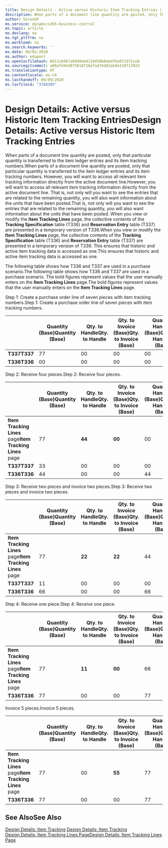 ```yaml
---
title: Design Details - Active versus Historic Item Tracking Entries | Microsoft Docs
description: When parts of a document line quantity are posted, only that particular quantity is transferred to the item ledger entries and its item tracking numbers. However, you will want to access all relevant item tracking information directly from the active document line. That is, not only will you want to see the entries that are related to the remaining quantity, you will also want information about the units that have been posted. When you view or modify the **Item Tracking Lines** page, the collective contents of the **Tracking Specification** table (T336) and **Reservation Entry** table (T337) are presented in a temporary version of T336. This ensures that historic and active item tracking data is accessed as one.
author: SorenGP
ms.service: dynamics365-business-central
ms.topic: article
ms.devlang: na
ms.tgt_pltfrm: na
ms.workload: na
ms.search.keywords: ''
ms.date: 04/01/2020
ms.author: edupont
ms.openlocfilehash: 6611c6967a89d9a94110d30b0ebdfbe872df2ce8
ms.sourcegitcommit: a80afd4e5075018716efad76d82a54e158f1392d
ms.translationtype: HT
ms.contentlocale: en-CA
ms.lasthandoff: 09/09/2020
ms.locfileid: "3788305"
---
```

# <a name="design-details-active-versus-historic-item-tracking-entries"></a><span data-ttu-id="50eb5-107">Design Details: Active versus Historic Item Tracking Entries</span><span class="sxs-lookup"><span data-stu-id="50eb5-107">Design Details: Active versus Historic Item Tracking Entries</span></span>
<span data-ttu-id="50eb5-108">When parts of a document line quantity are posted, only that particular quantity is transferred to the item ledger entries and its item tracking numbers.</span><span class="sxs-lookup"><span data-stu-id="50eb5-108">When parts of a document line quantity are posted, only that particular quantity is transferred to the item ledger entries and its item tracking numbers.</span></span> <span data-ttu-id="50eb5-109">However, you will want to access all relevant item tracking information directly from the active document line.</span><span class="sxs-lookup"><span data-stu-id="50eb5-109">However, you will want to access all relevant item tracking information directly from the active document line.</span></span> <span data-ttu-id="50eb5-110">That is, not only will you want to see the entries that are related to the remaining quantity, you will also want information about the units that have been posted.</span><span class="sxs-lookup"><span data-stu-id="50eb5-110">That is, not only will you want to see the entries that are related to the remaining quantity, you will also want information about the units that have been posted.</span></span> <span data-ttu-id="50eb5-111">When you view or modify the **Item Tracking Lines** page, the collective contents of the **Tracking Specification** table (T336) and **Reservation Entry** table (T337) are presented in a temporary version of T336.</span><span class="sxs-lookup"><span data-stu-id="50eb5-111">When you view or modify the **Item Tracking Lines** page, the collective contents of the **Tracking Specification** table (T336) and **Reservation Entry** table (T337) are presented in a temporary version of T336.</span></span> <span data-ttu-id="50eb5-112">This ensures that historic and active item tracking data is accessed as one.</span><span class="sxs-lookup"><span data-stu-id="50eb5-112">This ensures that historic and active item tracking data is accessed as one.</span></span>  

 <span data-ttu-id="50eb5-113">The following table shows how T336 and T337 are used in a purchase scenario.</span><span class="sxs-lookup"><span data-stu-id="50eb5-113">The following table shows how T336 and T337 are used in a purchase scenario.</span></span> <span data-ttu-id="50eb5-114">The bold figures represent values that the user manually enters on the **Item Tracking Lines** page.</span><span class="sxs-lookup"><span data-stu-id="50eb5-114">The bold figures represent values that the user manually enters on the **Item Tracking Lines** page.</span></span>  

 <span data-ttu-id="50eb5-115">Step 1: Create a purchase order line of seven pieces with item tracking numbers.</span><span class="sxs-lookup"><span data-stu-id="50eb5-115">Step 1: Create a purchase order line of seven pieces with item tracking numbers.</span></span>  

||<span data-ttu-id="50eb5-116">**Quantity (Base)**</span><span class="sxs-lookup"><span data-stu-id="50eb5-116">**Quantity (Base)**</span></span>|<span data-ttu-id="50eb5-117">**Qty. to Handle**</span><span class="sxs-lookup"><span data-stu-id="50eb5-117">**Qty. to Handle**</span></span>|<span data-ttu-id="50eb5-118">**Qty. to Invoice (Base)**</span><span class="sxs-lookup"><span data-stu-id="50eb5-118">**Qty. to Invoice (Base)**</span></span>|<span data-ttu-id="50eb5-119">**Quantity Handled (Base)**</span><span class="sxs-lookup"><span data-stu-id="50eb5-119">**Quantity Handled (Base)**</span></span>|<span data-ttu-id="50eb5-120">**Quantity Invoiced (Base)**</span><span class="sxs-lookup"><span data-stu-id="50eb5-120">**Quantity Invoiced (Base)**</span></span>|  
|-|----------------------------------------------|--------------------------------------------|------------------------------------------------------|-------------------------------------------------------|--------------------------------------------------------|  
|<span data-ttu-id="50eb5-121">**T337**</span><span class="sxs-lookup"><span data-stu-id="50eb5-121">**T337**</span></span>|<span data-ttu-id="50eb5-122">7</span><span class="sxs-lookup"><span data-stu-id="50eb5-122">7</span></span>|<span data-ttu-id="50eb5-123">0</span><span class="sxs-lookup"><span data-stu-id="50eb5-123">0</span></span>|<span data-ttu-id="50eb5-124">0</span><span class="sxs-lookup"><span data-stu-id="50eb5-124">0</span></span>|<span data-ttu-id="50eb5-125">0</span><span class="sxs-lookup"><span data-stu-id="50eb5-125">0</span></span>|<span data-ttu-id="50eb5-126">0</span><span class="sxs-lookup"><span data-stu-id="50eb5-126">0</span></span>|  
|<span data-ttu-id="50eb5-127">**T336**</span><span class="sxs-lookup"><span data-stu-id="50eb5-127">**T336**</span></span>|<span data-ttu-id="50eb5-128">0</span><span class="sxs-lookup"><span data-stu-id="50eb5-128">0</span></span>|<span data-ttu-id="50eb5-129">0</span><span class="sxs-lookup"><span data-stu-id="50eb5-129">0</span></span>|<span data-ttu-id="50eb5-130">0</span><span class="sxs-lookup"><span data-stu-id="50eb5-130">0</span></span>|<span data-ttu-id="50eb5-131">0</span><span class="sxs-lookup"><span data-stu-id="50eb5-131">0</span></span>|<span data-ttu-id="50eb5-132">0</span><span class="sxs-lookup"><span data-stu-id="50eb5-132">0</span></span>|  

 <span data-ttu-id="50eb5-133">Step 2: Receive four pieces.</span><span class="sxs-lookup"><span data-stu-id="50eb5-133">Step 2: Receive four pieces.</span></span>  

||<span data-ttu-id="50eb5-134">**Quantity (Base)**</span><span class="sxs-lookup"><span data-stu-id="50eb5-134">**Quantity (Base)**</span></span>|<span data-ttu-id="50eb5-135">**Qty. to Handle**</span><span class="sxs-lookup"><span data-stu-id="50eb5-135">**Qty. to Handle**</span></span>|<span data-ttu-id="50eb5-136">**Qty. to Invoice (Base)**</span><span class="sxs-lookup"><span data-stu-id="50eb5-136">**Qty. to Invoice (Base)**</span></span>|<span data-ttu-id="50eb5-137">**Quantity Handled (Base)**</span><span class="sxs-lookup"><span data-stu-id="50eb5-137">**Quantity Handled (Base)**</span></span>|<span data-ttu-id="50eb5-138">**Quantity Invoiced (Base)**</span><span class="sxs-lookup"><span data-stu-id="50eb5-138">**Quantity Invoiced (Base)**</span></span>|  
|-|----------------------------------------------|--------------------------------------------|------------------------------------------------------|-------------------------------------------------------|--------------------------------------------------------|  
|<span data-ttu-id="50eb5-139">**Item Tracking Lines** page</span><span class="sxs-lookup"><span data-stu-id="50eb5-139">**Item Tracking Lines** page</span></span>|<span data-ttu-id="50eb5-140">7</span><span class="sxs-lookup"><span data-stu-id="50eb5-140">7</span></span>|<span data-ttu-id="50eb5-141">**4**</span><span class="sxs-lookup"><span data-stu-id="50eb5-141">**4**</span></span>|<span data-ttu-id="50eb5-142">**0**</span><span class="sxs-lookup"><span data-stu-id="50eb5-142">**0**</span></span>|<span data-ttu-id="50eb5-143">0</span><span class="sxs-lookup"><span data-stu-id="50eb5-143">0</span></span>|<span data-ttu-id="50eb5-144">0</span><span class="sxs-lookup"><span data-stu-id="50eb5-144">0</span></span>|  
|<span data-ttu-id="50eb5-145">**T337**</span><span class="sxs-lookup"><span data-stu-id="50eb5-145">**T337**</span></span>|<span data-ttu-id="50eb5-146">3</span><span class="sxs-lookup"><span data-stu-id="50eb5-146">3</span></span>|<span data-ttu-id="50eb5-147">0</span><span class="sxs-lookup"><span data-stu-id="50eb5-147">0</span></span>|<span data-ttu-id="50eb5-148">0</span><span class="sxs-lookup"><span data-stu-id="50eb5-148">0</span></span>|<span data-ttu-id="50eb5-149">0</span><span class="sxs-lookup"><span data-stu-id="50eb5-149">0</span></span>|<span data-ttu-id="50eb5-150">0</span><span class="sxs-lookup"><span data-stu-id="50eb5-150">0</span></span>|  
|<span data-ttu-id="50eb5-151">**T336**</span><span class="sxs-lookup"><span data-stu-id="50eb5-151">**T336**</span></span>|<span data-ttu-id="50eb5-152">4</span><span class="sxs-lookup"><span data-stu-id="50eb5-152">4</span></span>|<span data-ttu-id="50eb5-153">0</span><span class="sxs-lookup"><span data-stu-id="50eb5-153">0</span></span>|<span data-ttu-id="50eb5-154">0</span><span class="sxs-lookup"><span data-stu-id="50eb5-154">0</span></span>|<span data-ttu-id="50eb5-155">4</span><span class="sxs-lookup"><span data-stu-id="50eb5-155">4</span></span>|<span data-ttu-id="50eb5-156">0</span><span class="sxs-lookup"><span data-stu-id="50eb5-156">0</span></span>|  

 <span data-ttu-id="50eb5-157">Step 3: Receive two pieces and invoice two pieces.</span><span class="sxs-lookup"><span data-stu-id="50eb5-157">Step 3: Receive two pieces and invoice two pieces.</span></span>  

||<span data-ttu-id="50eb5-158">**Quantity (Base)**</span><span class="sxs-lookup"><span data-stu-id="50eb5-158">**Quantity (Base)**</span></span>|<span data-ttu-id="50eb5-159">**Qty. to Handle**</span><span class="sxs-lookup"><span data-stu-id="50eb5-159">**Qty. to Handle**</span></span>|<span data-ttu-id="50eb5-160">**Qty. to Invoice (Base)**</span><span class="sxs-lookup"><span data-stu-id="50eb5-160">**Qty. to Invoice (Base)**</span></span>|<span data-ttu-id="50eb5-161">**Quantity Handled (Base)**</span><span class="sxs-lookup"><span data-stu-id="50eb5-161">**Quantity Handled (Base)**</span></span>|<span data-ttu-id="50eb5-162">**Quantity Invoiced (Base)**</span><span class="sxs-lookup"><span data-stu-id="50eb5-162">**Quantity Invoiced (Base)**</span></span>|  
|-|----------------------------------------------|--------------------------------------------|------------------------------------------------------|-------------------------------------------------------|--------------------------------------------------------|  
|<span data-ttu-id="50eb5-163">**Item Tracking Lines** page</span><span class="sxs-lookup"><span data-stu-id="50eb5-163">**Item Tracking Lines** page</span></span>|<span data-ttu-id="50eb5-164">7</span><span class="sxs-lookup"><span data-stu-id="50eb5-164">7</span></span>|<span data-ttu-id="50eb5-165">**2**</span><span class="sxs-lookup"><span data-stu-id="50eb5-165">**2**</span></span>|<span data-ttu-id="50eb5-166">**2**</span><span class="sxs-lookup"><span data-stu-id="50eb5-166">**2**</span></span>|<span data-ttu-id="50eb5-167">4</span><span class="sxs-lookup"><span data-stu-id="50eb5-167">4</span></span>|<span data-ttu-id="50eb5-168">0</span><span class="sxs-lookup"><span data-stu-id="50eb5-168">0</span></span>|  
|<span data-ttu-id="50eb5-169">**T337**</span><span class="sxs-lookup"><span data-stu-id="50eb5-169">**T337**</span></span>|<span data-ttu-id="50eb5-170">1</span><span class="sxs-lookup"><span data-stu-id="50eb5-170">1</span></span>|<span data-ttu-id="50eb5-171">0</span><span class="sxs-lookup"><span data-stu-id="50eb5-171">0</span></span>|<span data-ttu-id="50eb5-172">0</span><span class="sxs-lookup"><span data-stu-id="50eb5-172">0</span></span>|<span data-ttu-id="50eb5-173">0</span><span class="sxs-lookup"><span data-stu-id="50eb5-173">0</span></span>|<span data-ttu-id="50eb5-174">0</span><span class="sxs-lookup"><span data-stu-id="50eb5-174">0</span></span>|  
|<span data-ttu-id="50eb5-175">**T336**</span><span class="sxs-lookup"><span data-stu-id="50eb5-175">**T336**</span></span>|<span data-ttu-id="50eb5-176">6</span><span class="sxs-lookup"><span data-stu-id="50eb5-176">6</span></span>|<span data-ttu-id="50eb5-177">0</span><span class="sxs-lookup"><span data-stu-id="50eb5-177">0</span></span>|<span data-ttu-id="50eb5-178">0</span><span class="sxs-lookup"><span data-stu-id="50eb5-178">0</span></span>|<span data-ttu-id="50eb5-179">6</span><span class="sxs-lookup"><span data-stu-id="50eb5-179">6</span></span>|<span data-ttu-id="50eb5-180">2</span><span class="sxs-lookup"><span data-stu-id="50eb5-180">2</span></span>|  

 <span data-ttu-id="50eb5-181">Step 4: Receive one piece.</span><span class="sxs-lookup"><span data-stu-id="50eb5-181">Step 4: Receive one piece.</span></span>  

||<span data-ttu-id="50eb5-182">**Quantity (Base)**</span><span class="sxs-lookup"><span data-stu-id="50eb5-182">**Quantity (Base)**</span></span>|<span data-ttu-id="50eb5-183">**Qty. to Handle**</span><span class="sxs-lookup"><span data-stu-id="50eb5-183">**Qty. to Handle**</span></span>|<span data-ttu-id="50eb5-184">**Qty. to Invoice (Base)**</span><span class="sxs-lookup"><span data-stu-id="50eb5-184">**Qty. to Invoice (Base)**</span></span>|<span data-ttu-id="50eb5-185">**Quantity Handled (Base)**</span><span class="sxs-lookup"><span data-stu-id="50eb5-185">**Quantity Handled (Base)**</span></span>|<span data-ttu-id="50eb5-186">**Quantity Invoiced (Base)**</span><span class="sxs-lookup"><span data-stu-id="50eb5-186">**Quantity Invoiced (Base)**</span></span>|  
|-|----------------------------------------------|--------------------------------------------|------------------------------------------------------|-------------------------------------------------------|--------------------------------------------------------|  
|<span data-ttu-id="50eb5-187">**Item Tracking Lines** page</span><span class="sxs-lookup"><span data-stu-id="50eb5-187">**Item Tracking Lines** page</span></span>|<span data-ttu-id="50eb5-188">7</span><span class="sxs-lookup"><span data-stu-id="50eb5-188">7</span></span>|<span data-ttu-id="50eb5-189">**1**</span><span class="sxs-lookup"><span data-stu-id="50eb5-189">**1**</span></span>|<span data-ttu-id="50eb5-190">**0**</span><span class="sxs-lookup"><span data-stu-id="50eb5-190">**0**</span></span>|<span data-ttu-id="50eb5-191">6</span><span class="sxs-lookup"><span data-stu-id="50eb5-191">6</span></span>|<span data-ttu-id="50eb5-192">2</span><span class="sxs-lookup"><span data-stu-id="50eb5-192">2</span></span>|  
|<span data-ttu-id="50eb5-193">**T336**</span><span class="sxs-lookup"><span data-stu-id="50eb5-193">**T336**</span></span>|<span data-ttu-id="50eb5-194">7</span><span class="sxs-lookup"><span data-stu-id="50eb5-194">7</span></span>|<span data-ttu-id="50eb5-195">0</span><span class="sxs-lookup"><span data-stu-id="50eb5-195">0</span></span>|<span data-ttu-id="50eb5-196">0</span><span class="sxs-lookup"><span data-stu-id="50eb5-196">0</span></span>|<span data-ttu-id="50eb5-197">7</span><span class="sxs-lookup"><span data-stu-id="50eb5-197">7</span></span>|<span data-ttu-id="50eb5-198">2</span><span class="sxs-lookup"><span data-stu-id="50eb5-198">2</span></span>|  

 <span data-ttu-id="50eb5-199">Invoice 5 pieces.</span><span class="sxs-lookup"><span data-stu-id="50eb5-199">Invoice 5 pieces.</span></span>  

||<span data-ttu-id="50eb5-200">**Quantity (Base)**</span><span class="sxs-lookup"><span data-stu-id="50eb5-200">**Quantity (Base)**</span></span>|<span data-ttu-id="50eb5-201">**Qty. to Handle**</span><span class="sxs-lookup"><span data-stu-id="50eb5-201">**Qty. to Handle**</span></span>|<span data-ttu-id="50eb5-202">**Qty. to Invoice (Base)**</span><span class="sxs-lookup"><span data-stu-id="50eb5-202">**Qty. to Invoice (Base)**</span></span>|<span data-ttu-id="50eb5-203">**Quantity Handled (Base)**</span><span class="sxs-lookup"><span data-stu-id="50eb5-203">**Quantity Handled (Base)**</span></span>|<span data-ttu-id="50eb5-204">**Quantity Invoiced (Base)**</span><span class="sxs-lookup"><span data-stu-id="50eb5-204">**Quantity Invoiced (Base)**</span></span>|  
|-|----------------------------------------------|--------------------------------------------|------------------------------------------------------|-------------------------------------------------------|--------------------------------------------------------|  
|<span data-ttu-id="50eb5-205">**Item Tracking Lines** page</span><span class="sxs-lookup"><span data-stu-id="50eb5-205">**Item Tracking Lines** page</span></span>|<span data-ttu-id="50eb5-206">7</span><span class="sxs-lookup"><span data-stu-id="50eb5-206">7</span></span>|<span data-ttu-id="50eb5-207">0</span><span class="sxs-lookup"><span data-stu-id="50eb5-207">0</span></span>|<span data-ttu-id="50eb5-208">**5**</span><span class="sxs-lookup"><span data-stu-id="50eb5-208">**5**</span></span>|<span data-ttu-id="50eb5-209">7</span><span class="sxs-lookup"><span data-stu-id="50eb5-209">7</span></span>|<span data-ttu-id="50eb5-210">2</span><span class="sxs-lookup"><span data-stu-id="50eb5-210">2</span></span>|  
|<span data-ttu-id="50eb5-211">**T336**</span><span class="sxs-lookup"><span data-stu-id="50eb5-211">**T336**</span></span>|<span data-ttu-id="50eb5-212">7</span><span class="sxs-lookup"><span data-stu-id="50eb5-212">7</span></span>|<span data-ttu-id="50eb5-213">0</span><span class="sxs-lookup"><span data-stu-id="50eb5-213">0</span></span>|<span data-ttu-id="50eb5-214">0</span><span class="sxs-lookup"><span data-stu-id="50eb5-214">0</span></span>|<span data-ttu-id="50eb5-215">7</span><span class="sxs-lookup"><span data-stu-id="50eb5-215">7</span></span>|<span data-ttu-id="50eb5-216">7</span><span class="sxs-lookup"><span data-stu-id="50eb5-216">7</span></span>|  

## <a name="see-also"></a><span data-ttu-id="50eb5-217">See Also</span><span class="sxs-lookup"><span data-stu-id="50eb5-217">See Also</span></span>  
 <span data-ttu-id="50eb5-218">[Design Details: Item Tracking](design-details-item-tracking.md) </span><span class="sxs-lookup"><span data-stu-id="50eb5-218">[Design Details: Item Tracking](design-details-item-tracking.md) </span></span>  
 [<span data-ttu-id="50eb5-219">Design Details: Item Tracking Lines Page</span><span class="sxs-lookup"><span data-stu-id="50eb5-219">Design Details: Item Tracking Lines Page</span></span>](design-details-item-tracking-lines-window.md)
